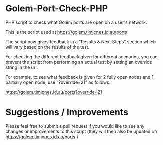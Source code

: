 # Golem-Port-Check-PHP
PHP script to check what Golem ports are open on a user's network.

This is the script used at https://golem.timjones.id.au/ports

The script now gives feedback in a "Results & Next Steps" section which will vary based on the results of the test.

For checking the different feedback given for different scenarios, you can prevent the script from performing an actual test by setting an override string in the url.

For example, to see what feedback is given for 2 fully open nodes and 1 partially open node, use "?override=21" as follows:

https://golem.timjones.id.au/ports?override=21

# Suggestions / Improvements
Please feel free to submit a pull request if you would like to see any changes or improvements to this script (they will then also be updated on https://golem.timjones.id.au/ports )

